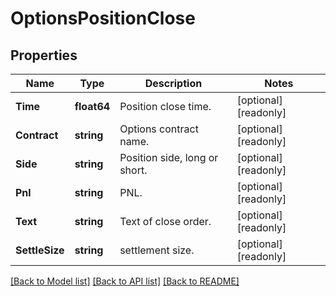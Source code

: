# OptionsPositionClose

## Properties

Name | Type | Description | Notes
------------ | ------------- | ------------- | -------------
**Time** | **float64** | Position close time. | [optional] [readonly] 
**Contract** | **string** | Options contract name. | [optional] [readonly] 
**Side** | **string** | Position side, long or short. | [optional] [readonly] 
**Pnl** | **string** | PNL. | [optional] [readonly] 
**Text** | **string** | Text of close order. | [optional] [readonly] 
**SettleSize** | **string** | settlement size. | [optional] [readonly] 

[[Back to Model list]](../README.md#documentation-for-models) [[Back to API list]](../README.md#documentation-for-api-endpoints) [[Back to README]](../README.md)


